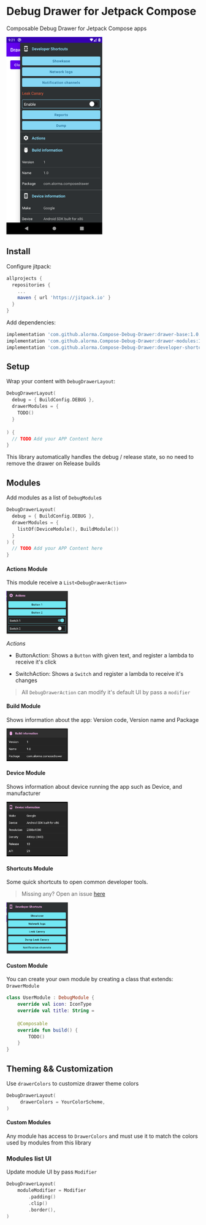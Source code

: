 # Debug Drawer for Jetpack Compose

Composable Debug Drawer for Jetpack Compose apps

<img width="250" src="art/drawer-v0.1.0-beta-02.png" />

## Install

Configure jitpack:

```gradle
allprojects {
  repositories {
    ...
    maven { url 'https://jitpack.io' }
  }
}
```

Add dependencies:

```gradle
implementation 'com.github.alorma.Compose-Debug-Drawer:drawer-base:1.0.0-alpha10'
implementation 'com.github.alorma.Compose-Debug-Drawer:drawer-modules:1.0.0-alpha10'
implementation 'com.github.alorma.Compose-Debug-Drawer:developer-shortcuts:1.0.0-alpha10'
```

## Setup

Wrap your content with `DebugDrawerLayout`:

```kotlin
DebugDrawerLayout(
  debug = { BuildConfig.DEBUG },
  drawerModules = {
    TODO()
  }

) {
  // TODO Add your APP Content here
}
```

This library automatically handles the debug / release state, so no need to remove the drawer on Release builds

## Modules

Add modules as a list of `DebugModule`s

```kotlin
DebugDrawerLayout(
  debug = { BuildConfig.DEBUG },
  drawerModules = {
    listOf(DeviceModule(), BuildModule())
  }
) {
  // TODO Add your APP Content here
}
```

#### Actions Module

This module receive a `List<DebugDrawerAction>`

<img width="160" src="art/actions_module.png" />

*Actions*

* ButtonAction: Shows a `Button` with given text, and register a lambda to receive it's click

* SwitchAction: Shows a `Switch` and register a lambda to receive it's changes

> All `DebugDrawerAction` can modify it's default UI by pass a `modifier`  

#### Build Module

Shows information about the app: Version code, Version name and Package

<img width="160" src="art/build_module.png" />

#### Device Module

Shows information about device running the app such as Device, and manufacturer

<img width="160" src="art/device_module.png" />

#### Shortcuts Module

Some quick shortcuts to open common developer tools.

> Missing any? Open an issue [here](https://github.com/alorma/Compose-Debug-Drawer/issues/new)

<img width="160" src="art/shortcuts_module.png" />

#### Custom Module
You can create your own module by creating a class that extends: `DrawerModule`

```kotlin
class UserModule : DebugModule {
    override val icon: IconType
    override val title: String = 

    @Composable
    override fun build() {
        TODO()
    }
}
```

## Theming && Customization

Use `drawerColors` to customize drawer theme colors

```kotlin
DebugDrawerLayout(
     drawerColors = YourColorScheme,
)
```

#### Custom Modules

Any module has access to `DrawerColors` and must use it to match the colors used by modules from this library 

### Modules list UI

Update module UI by pass `Modifier`

```kotlin
DebugDrawerLayout(
    moduleModifier = Modifier
        .padding()
        .clip()
        .border(),
)
```
